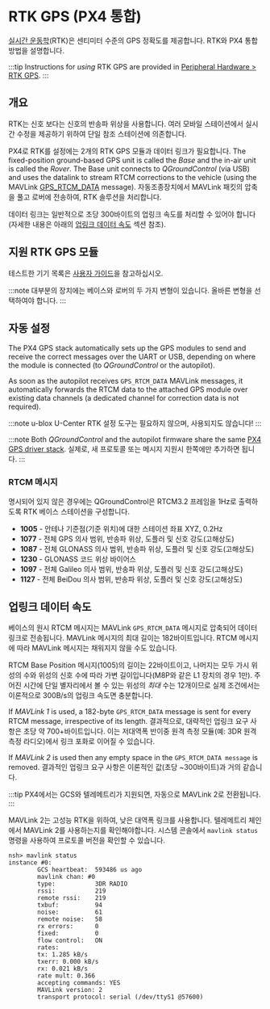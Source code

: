 # RTK GPS (PX4 통합)

[실시간 운동학](https://en.wikipedia.org/wiki/Real_Time_Kinematic)(RTK)은 센티미터 수준의 GPS 정확도를 제공합니다. RTK와 PX4 통합 방법을 설명합니다.

:::tip
Instructions for _using_ RTK GPS are provided in [Peripheral Hardware > RTK GPS](../gps_compass/rtk_gps.md).
:::

## 개요

RTK는 신호 보다는 신호의 반송파 위상을 사용합니다. 여러 모바일 스테이션에서 실시간 수정을 제공하기 위하여 단일 참조 스테이션에 의존합니다.

PX4로 RTK를 설정에는 2개의 RTK GPS 모듈과 데이터 링크가 필요합니다. The fixed-position ground-based GPS unit is called the _Base_ and the in-air unit is called the _Rover_. The Base unit connects to _QGroundControl_ (via USB) and uses the datalink to stream RTCM corrections to the vehicle (using the MAVLink [GPS_RTCM_DATA](https://mavlink.io/en/messages/common.html#GPS_RTCM_DATA) message). 자동조종장치에서 MAVLink 패킷의 압축을 풀고 로버에 전송하여, RTK 솔루션을 처리합니다.

데이터 링크는 일반적으로 초당 300바이트의 업링크 속도를 처리할 수 있어야 합니다(자세한 내용은 아래의 [업링크 데이터 속도](#uplink-datarate) 섹션 참조).

## 지원 RTK GPS 모듈

테스트한 기기 목록은 [사용자 가이드](../gps_compass/rtk_gps.md#supported-rtk-devices)을 참고하십시오.

:::note
대부분의 장치에는 베이스와 로버의 두 가지 변형이 있습니다.
올바른 변형을 선택하여야 합니다.
:::

## 자동 설정

The PX4 GPS stack automatically sets up the GPS modules to send and receive the correct messages over the UART or USB, depending on where the module is connected (to _QGroundControl_ or the autopilot).

As soon as the autopilot receives `GPS_RTCM_DATA` MAVLink messages, it automatically forwards the RTCM data to the attached GPS module over existing data channels (a dedicated channel for correction data is not required).

:::note
u-blox U-Center RTK 설정 도구는 필요하지 않으며, 사용되지도 않습니다!
:::

:::note
Both _QGroundControl_ and the autopilot firmware share the same [PX4 GPS driver stack](https://github.com/PX4/GpsDrivers). 실제로, 새 프로토콜 또는 메시지 지원시 한쪽에만 추가하면 됩니다.
:::

### RTCM 메시지

명시되어 있지 않은 경우에는 QGroundControl은 RTCM3.2 프레임을 1Hz로 출력하도록 RTK 베이스 스테이션을 구성합니다.

- **1005** - 안테나 기준점(기준 위치)에 대한 스테이션 좌표 XYZ, 0.2Hz
- **1077** - 전체 GPS 의사 범위, 반송파 위상, 도플러 및 신호 강도(고해상도)
- **1087** - 전체 GLONASS 의사 범위, 반송파 위상, 도플러 및 신호 강도(고해상도)
- **1230** - GLONASS 코드 위상 바이어스
- **1097** - 전체 Galileo 의사 범위, 반송파 위상, 도플러 및 신호 강도(고해상도)
- **1127** - 전체 BeiDou 의사 범위, 반송파 위상, 도플러 및 신호 강도(고해상도)

## 업링크 데이터 속도

베이스의 원시 RTCM 메시지는 MAVLink `GPS_RTCM_DATA` 메시지로 압축되어 데이터 링크로 전송됩니다. MAVLink 메시지의 최대 길이는 182바이트입니다. RTCM 메시지에 따라 MAVLink 메시지는 채워지지 않을 수도 있습니다.

RTCM Base Position 메시지(1005)의 길이는 22바이트이고, 나머지는 모두 가시 위성의 수와 위성의 신호 수에 따라 가변 길이입니다(M8P와 같은 L1 장치의 경우 1만). 주어진 시간에 단일 별자리에서 볼 수 있는 위성의 _최대_ 수는 12개이므로 실제 조건에서는 이론적으로 300B/s의 업링크 속도면 충분합니다.

If _MAVLink 1_ is used, a 182-byte `GPS_RTCM_DATA` message is sent for every RTCM message, irrespective of its length. 결과적으로, 대략적인 업링크 요구 사항은 초당 약 700+바이트입니다. 이는 저대역폭 반이중 원격 측정 모듈(예: 3DR 원격 측정 라디오)에서 링크 포화로 이어질 수 있습니다.

If _MAVLink 2_ is used then any empty space in the `GPS_RTCM_DATA message` is removed. 결과적인 업링크 요구 사항은 이론적인 값(초당 ~300바이트)과 거의 같습니다.

:::tip
PX4에서는 GCS와 텔레메트리가 지원되면, 자동으로 MAVLink 2로 전환됩니다.
:::

MAVLink 2는 고성능 RTK을 위하여, 낮은 대역폭 링크를 사용합니다. 텔레메트리 체인에서 MAVLink 2를 사용하는지를 확인해야합니다. 시스템 콘솔에서 `mavlink status` 명령을 사용하여 프로토콜 버전을 확인할 수 있습니다.

```
nsh> mavlink status
instance #0:
        GCS heartbeat:  593486 us ago
        mavlink chan: #0
        type:           3DR RADIO
        rssi:           219
        remote rssi:    219
        txbuf:          94
        noise:          61
        remote noise:   58
        rx errors:      0
        fixed:          0
        flow control:   ON
        rates:
        tx: 1.285 kB/s
        txerr: 0.000 kB/s
        rx: 0.021 kB/s
        rate mult: 0.366
        accepting commands: YES
        MAVLink version: 2
        transport protocol: serial (/dev/ttyS1 @57600)
```
